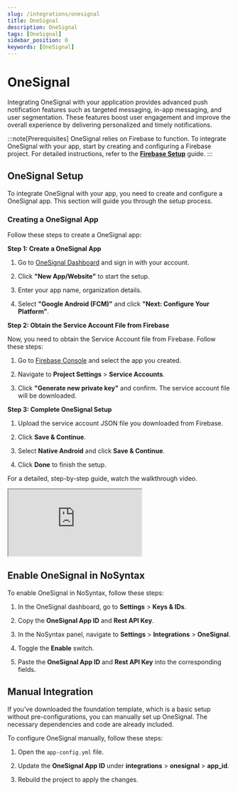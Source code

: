 ```yaml
---
slug: /integrations/onesignal
title: OneSignal
description: OneSignal
tags: [OneSignal]
sidebar_position: 0
keywords: [OneSignal]
---
```


# OneSignal

Integrating OneSignal with your application provides advanced push notification features such as targeted messaging, in-app messaging, and user segmentation. These features boost user engagement and improve the overall experience by delivering personalized and timely notifications.

:::note[Prerequisites]
  OneSignal relies on Firebase to function. To integrate OneSignal with your app, start by creating and configuring a Firebase project. For detailed instructions, refer to the [**Firebase Setup**](https://docs.nosyntax.io/integrations/firebase) guide. 
:::

## OneSignal Setup

To integrate OneSignal with your app, you need to create and configure a OneSignal app. This section will guide you through the setup process.

### Creating a OneSignal App

Follow these steps to create a OneSignal app:

**Step 1: Create a OneSignal App**

1. Go to [OneSignal Dashboard](https://dashboard.onesignal.com/) and sign in with your account.

2. Click **"New App/Website"** to start the setup.

3. Enter your app name, organization details.

4. Select **"Google Android (FCM)"** and click **"Next: Configure Your Platform"**.

**Step 2: Obtain the Service Account File from Firebase**

Now, you need to obtain the Service Account file from Firebase. Follow these steps:

1. Go to [Firebase Console](https://console.firebase.google.com/) and select the app you created.

3. Navigate to **Project Settings** > **Service Accounts**.

4. Click **"Generate new private key"** and confirm. The service account file will be downloaded.

**Step 3: Complete OneSignal Setup**

1. Upload the service account JSON file you downloaded from Firebase.

2. Click **Save & Continue**.

3. Select **Native Android** and click **Save & Continue**.

4. Click **Done** to finish the setup.

For a detailed, step-by-step guide, watch the walkthrough video.

<div class="video-container"><iframe src="https://www.youtube.com/embed/MHhVM7oa91M?si=1Dr6JP1fwsV4oucY" title="YouTube video player" allow="accelerometer; autoplay; clipboard-write; encrypted-media; gyroscope; picture-in-picture; web-share" referrerpolicy="strict-origin-when-cross-origin" allowfullscreen></iframe></div>

## Enable OneSignal in NoSyntax

To enable OneSignal in NoSyntax, follow these steps:

1. In the OneSignal dashboard, go to **Settings** > **Keys & IDs**.

2. Copy the **OneSignal App ID** and **Rest API Key**.

3. In the NoSyntax panel, navigate to **Settings** > **Integrations** > **OneSignal**.

4. Toggle the **Enable** switch.

5. Paste the **OneSignal App ID** and **Rest API Key** into the corresponding fields.

## Manual Integration

If you've downloaded the foundation template, which is a basic setup without pre-configurations, you can manually set up OneSignal. The necessary dependencies and code are already included.

To configure OneSignal manually, follow these steps:

1. Open the `app-config.yml` file.

2. Update the **OneSignal App ID** under **integrations** > **onesignal** > **app_id**.

3. Rebuild the project to apply the changes.